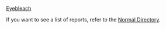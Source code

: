[Eyebleach](/Reddit/Eyebleach)                                                                 

If you want to see a list of reports, refer to the [Normal Directory](/Directory/Directory).
